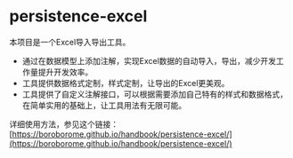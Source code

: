 # persistence-excel

本项目是一个Excel导入导出工具。

- 通过在数据模型上添加注解，实现Excel数据的自动导入，导出，减少开发工作量提升开发效率。
- 工具提供数据格式定制，样式定制，让导出的Excel更美观。
- 工具提供了自定义注解接口，可以根据需要添加自己特有的样式和数据格式，在简单实用的基础上，让工具用法有无限可能。

详细使用方法，参见这个链接：[https://boroborome.github.io/handbook/persistence-excel/](https://boroborome.github.io/handbook/persistence-excel/)
